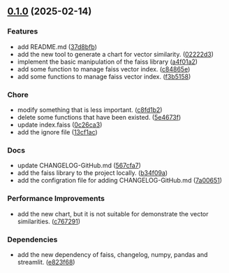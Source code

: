 <!-- insertion marker -->
<a name="0.1.0"></a>

## [0.1.0](https://github.com/DaoChaShao/faiss-basic-practice/compare/d1ec1e91d696c3363a2d7edf34362f1305dc764b...0.1.0) (2025-02-14)

### Features

- add README.md ([37d8bfb](https://github.com/DaoChaShao/faiss-basic-practice/commit/37d8bfb1109ea837c89bea7c510c0dc7b4d10b31))
- add the new tool to generate a chart for vector similarity. ([02222d3](https://github.com/DaoChaShao/faiss-basic-practice/commit/02222d3079b465b673f223797eda81f86a55aa8f))
- implement the basic manipulation of the faiss library ([a4f01a2](https://github.com/DaoChaShao/faiss-basic-practice/commit/a4f01a213a082175de463d18a19b91d08aeb56f4))
- add some function to manage faiss vector index. ([c84865e](https://github.com/DaoChaShao/faiss-basic-practice/commit/c84865e8d88d151e9b9abf7fb09f7e0ee2fb9178))
- add some functions to manage faiss vector index. ([f3b5158](https://github.com/DaoChaShao/faiss-basic-practice/commit/f3b515860c6a05a0241d3cfe8c09391284153cb9))

### Chore

- modify something that is less important. ([c8fd1b2](https://github.com/DaoChaShao/faiss-basic-practice/commit/c8fd1b27fc2e270e6a590782adcae06638df185f))
- delete some functions that have been existed. ([5e4673f](https://github.com/DaoChaShao/faiss-basic-practice/commit/5e4673fffa6966c3a0097414d5f8c7c02bd7fe0d))
- update index.faiss ([0c26ca3](https://github.com/DaoChaShao/faiss-basic-practice/commit/0c26ca35ebfcdb096eb8d507956faf7231eeb28b))
- add the ignore file ([13cf1ac](https://github.com/DaoChaShao/faiss-basic-practice/commit/13cf1ac0f42003dd110336a53347ce6916e8c85f))

### Docs

- update CHANGELOG-GitHub.md ([567cfa7](https://github.com/DaoChaShao/faiss-basic-practice/commit/567cfa7ba8ed1f0b9106871d13486aabddc5ad4c))
- add the faiss library to the project locally. ([b34f09a](https://github.com/DaoChaShao/faiss-basic-practice/commit/b34f09a909ecb6f09817b221606493900fad26f8))
- add the configration file for adding CHANGELOG-GitHub.md ([7a00651](https://github.com/DaoChaShao/faiss-basic-practice/commit/7a00651fe7a338605c5f1fc57848e551ef316ab4))

### Performance Improvements

- add the new chart, but it is not suitable for demonstrate the vector similarities. ([c767291](https://github.com/DaoChaShao/faiss-basic-practice/commit/c7672917edbb8e26b44c0ab878e5ae63b30678a7))

### Dependencies

- add the new dependency of faiss, changelog, numpy, pandas and streamlit. ([e823f68](https://github.com/DaoChaShao/faiss-basic-practice/commit/e823f684e87063f99ef0e510b0b59e59680674f9))

